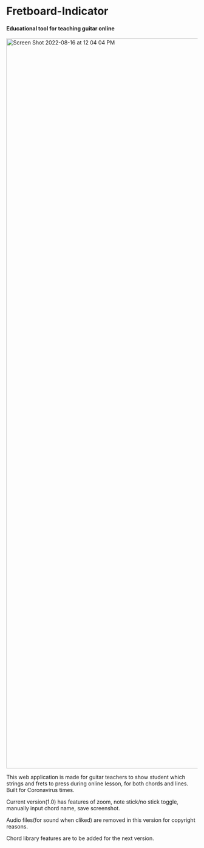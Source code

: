 # Fretboard-Indicator
#### Educational tool for teaching guitar online

<img width="1920" alt="Screen Shot 2022-08-16 at 12 04 04 PM" src="https://user-images.githubusercontent.com/69628701/184789614-b4f7832a-32d8-48cc-81bc-debe73c77564.png">

This web application is made for guitar teachers to show student which strings and frets to press during online lesson, for both chords and lines. Built for Coronavirus times.

Current version(1.0) has features of zoom, note stick/no stick toggle, manually input chord name, save screenshot.

Audio files(for sound when cliked) are removed in this version for copyright reasons.

Chord library features are to be added for the next version.
